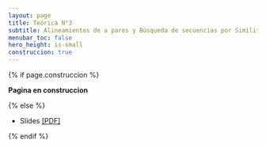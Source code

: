 ```yaml
---
layout: page
title: Teórica N°3
subtitle: Alineamientos de a pares y Búsqueda de secuencias por Similitud
menubar_toc: false
hero_height: is-small
construccion: true
---
```


{% if page.construccion %}

**Pagina en construccion**

{% else %}

- Slides [[PDF]](https://drive.google.com/file/d/14ee8nEskqjhuF2hTzEG3sxbOM-j2wO34/view?usp=sharing)
<!-- 

- Recording [[MP4]](https://drive.google.com/file/d/1aNTIjNegyQ6EHHV50AVoxe0Ea7Xz4ZZR/view?usp=sharing) 

<iframe src="https://drive.google.com/file/d/1aNTIjNegyQ6EHHV50AVoxe0Ea7Xz4ZZR/preview" width="800" height="440"></iframe>

-->

{% endif %}
